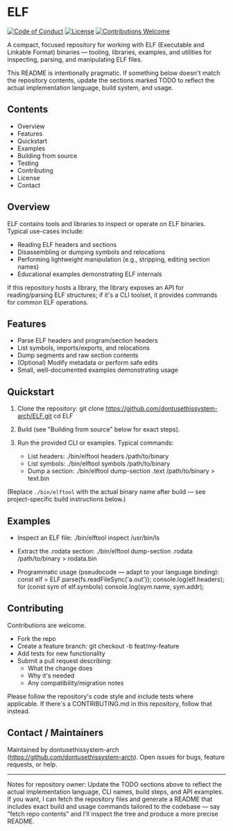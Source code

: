 # ELF
[![Code of Conduct](https://img.shields.io/badge/Code%20of%20Conduct-Contributor%20Covenant-blue)](./CODE_OF_CONDUCT.md)
[![License](https://img.shields.io/github/license/YourName/YourRepo)](./LICENSE.md)
[![Contributions Welcome](https://img.shields.io/badge/contributions-welcome-brightgreen.svg)](./CONTRIBUTING.md)

A compact, focused repository for working with ELF (Executable and Linkable Format) binaries — tooling, libraries, examples, and utilities for inspecting, parsing, and manipulating ELF files.

This README is intentionally pragmatic. If something below doesn't match the repository contents, update the sections marked TODO to reflect the actual implementation language, build system, and usage.

## Contents

- Overview
- Features
- Quickstart
- Examples
- Building from source
- Testing
- Contributing
- License
- Contact

## Overview

ELF contains tools and libraries to inspect or operate on ELF binaries. Typical use-cases include:

- Reading ELF headers and sections
- Disassembling or dumping symbols and relocations
- Performing lightweight manipulation (e.g., stripping, editing section names)
- Educational examples demonstrating ELF internals

If this repository hosts a library, the library exposes an API for reading/parsing ELF structures; if it's a CLI toolset, it provides commands for common ELF operations.

## Features

- Parse ELF headers and program/section headers
- List symbols, imports/exports, and relocations
- Dump segments and raw section contents
- (Optional) Modify metadata or perform safe edits
- Small, well-documented examples demonstrating usage

## Quickstart

1. Clone the repository:
   git clone https://github.com/dontusethissystem-arch/ELF.git
   cd ELF

2. Build (see "Building from source" below for exact steps).

3. Run the provided CLI or examples. Typical commands:
   - List headers:
     ./bin/elftool headers /path/to/binary
   - List symbols:
     ./bin/elftool symbols /path/to/binary
   - Dump a section:
     ./bin/elftool dump-section .text /path/to/binary > text.bin

(Replace `./bin/elftool` with the actual binary name after build — see project-specific build instructions below.)

## Examples

- Inspect an ELF file:
  ./bin/elftool inspect /usr/bin/ls

- Extract the .rodata section:
  ./bin/elftool dump-section .rodata /path/to/binary > rodata.bin

- Programmatic usage (pseudocode — adapt to your language binding):
  const elf = ELF.parse(fs.readFileSync('a.out'));
  console.log(elf.headers);
  for (const sym of elf.symbols) console.log(sym.name, sym.addr);

## Contributing

Contributions are welcome.

- Fork the repo
- Create a feature branch: git checkout -b feat/my-feature
- Add tests for new functionality
- Submit a pull request describing:
  - What the change does
  - Why it's needed
  - Any compatibility/migration notes

Please follow the repository's code style and include tests where applicable. If there's a CONTRIBUTING.md in this repository, follow that instead.

## Contact / Maintainers

Maintained by dontusethissystem-arch (https://github.com/dontusethissystem-arch). Open issues for bugs, feature requests, or help.

---

Notes for repository owner: Update the TODO sections above to reflect the actual implementation language, CLI names, build steps, and API examples. If you want, I can fetch the repository files and generate a README that includes exact build and usage commands tailored to the codebase — say "fetch repo contents" and I'll inspect the tree and produce a more precise README.
